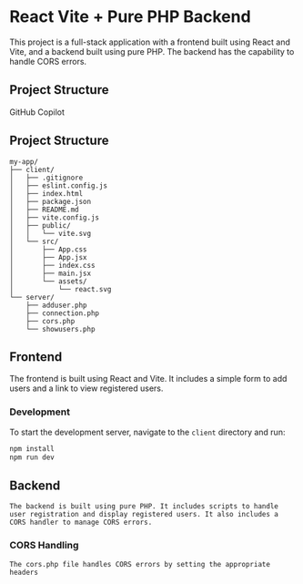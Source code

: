 # React Vite + Pure PHP Backend

This project is a full-stack application with a frontend built using React and Vite, and a backend built using pure PHP. The backend has the capability to handle CORS errors.

## Project Structure
GitHub Copilot
## Project Structure

```
my-app/
├── client/
│   ├── .gitignore
│   ├── eslint.config.js
│   ├── index.html
│   ├── package.json
│   ├── README.md
│   ├── vite.config.js
│   ├── public/
│   │   └── vite.svg
│   └── src/
│       ├── App.css
│       ├── App.jsx
│       ├── index.css
│       ├── main.jsx
│       └── assets/
│           └── react.svg
└── server/
    ├── adduser.php
    ├── connection.php
    ├── cors.php
    └── showusers.php
```

## Frontend

The frontend is built using React and Vite. It includes a simple form to add users and a link to view registered users.

### Development

To start the development server, navigate to the `client` directory and run:

```sh
npm install
npm run dev
```

## Backend
    The backend is built using pure PHP. It includes scripts to handle user registration and display registered users. It also includes a CORS handler to manage CORS errors.

### CORS Handling
    The cors.php file handles CORS errors by setting the appropriate headers